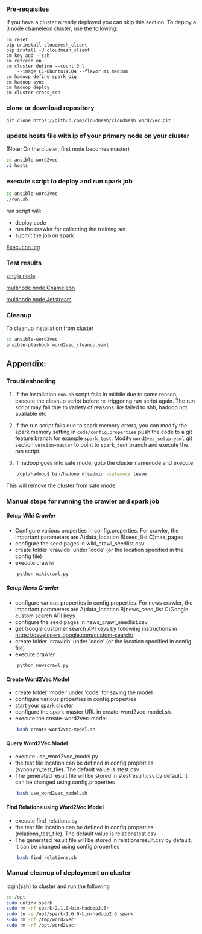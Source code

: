 ### Pre-requisites

If you have a cluster already deployed you can skip this section. To deploy a 3 node chameleon 
cluster, use the following:

    cm reset
    pip uninstall cloudmesh_client
    pip install -U cloudmesh_client
    cm key add --ssh
    cm refresh on
    cm cluster define --count 3 \
        --image CC-Ubuntu14.04 --flavor m1.medium
    cm hadoop define spark pig
    cm hadoop sync
    cm hadoop deploy
    cm cluster cross_ssh

### clone or download repository

`git clone https://github.com/cloudmesh/cloudmesh.word2vec.git`

### update hosts file with ip of your primary node on your cluster 
  (Note: On the cluster, first node becomes master)

```sh
cd ansible-word2vec
vi hosts
```

### execute script to deploy and run spark job

```sh
cd ansible-word2vec
./run.sh
```
run script will: 
- deploy code
- run the crawler for collecting the training set
- submit the job on spark

[Execution log](benchmark/chameleon_2_node/executionlog.txt)

### Test results

[single node](benchmark/single_node/README.md)

[multinode node Chameleon](benchmark/chameleon_2_node/README.md)

[multinode node Jetstream](benchmark/jetstream_2_nodes/README.md)

### Cleanup
To cleanup installation from cluster
```sh
cd ansible-word2vec
ansible-playbook word2vec_cleanup.yaml
```

## Appendix:

### Troubleshooting

1. If the installation `run.sh` script fails in middle due to some reason, execute the 
cleanup script before re-triggering run script again. The run script may fail due to variety of 
reasons like failed to shh, hadoop not available etc

2. If the run script fails due to spark memory errors, you can modify the spark memory setting in
`code/config.properties` push the code to a git feature branch for example `spark_test`. Modify 
`word2vec_setup.yaml` git section `version=master` to point to `spark_test` branch and execute the 
run script.

3. If hadoop goes into safe mode, goto the cluster namenode and execute
```sh
    /opt/hadoop$ bin/hadoop dfsadmin -safemode leave
```
This will remove the cluster from safe mode.


### Manual steps for running the crawler and spark job

##### Setup Wiki Crawler
 - Configure various properties in config.properties. For crawler, the
important parameters are A)data_location B)seed_list C)max_pages
 - configure the seed pages in wiki_crawl_seedlist.csv
 - create folder 'crawldb' under 'code' (or the location specified in the config file)
 - execute crawler
```sh
    python wikicrawl.py
```

##### Setup News Crawler
 - configure various properties in config.properties. For news crawler, the
important parameters are A)data_location B)news_seed_list C)Google custom search API keys
 - configure the seed pages in news_crawl_seedlist.csv
 - get Google customer search API keys by following instructions in https://developers.google.com/custom-search/ 
 - create folder 'crawldb' under 'code' (or the location specified in config file)
 - execute crawler
```sh
    python newscrawl.py
```

#### Create Word2Vec Model
 - create folder 'model' under 'code' for saving the model
 - configure various properties in config.properties
 - start your spark cluster
 - configure the spark-master URL in create-word2vec-model.sh.
 - execute the create-word2vec-model
```sh
    bash create-word2vec-model.sh
```

#### Query Word2Vec Model
 - execute use_word2vec_model.py
 - the test file location can be defined in config.properties
(synonym_test_file). The default value is stest.csv
 - The generated result file will be stored in stestresult.csv by default. It
 can be changed using config.properties
```sh
    bash use_word2vec_model.sh
```

#### Find Relations using  Word2Vec Model
 - execute find_relations.py
 - the test file location can be defined in config.properties
(relations_test_file). The default value is relationstest.csv
 - The generated result file will be stored in relationsresult.csv by default. It
 can be changed using config.properties
```sh
    bash find_relations.sh
```

### Manual cleanup of deployment on cluster
login(ssh) to cluster and run the following

```sh
cd /opt
sudo unlink spark
sudo rm -rf spark-2.1.0-bin-hadoop2.6*
sudo ln -s /opt/spark-1.6.0-bin-hadoop2.6 spark
sudo rm -rf /tmp/word2vec*
sudo rm -rf /opt/word2vec*
```


